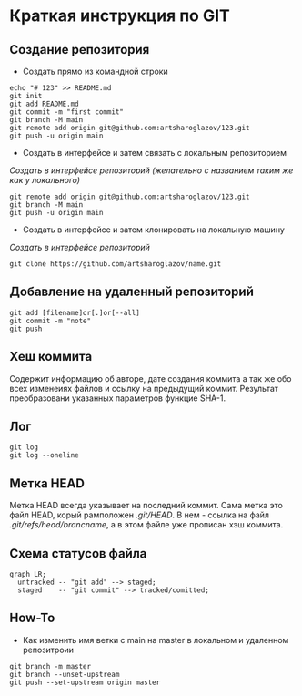 # Краткая инструкция по GIT

## Создание репозитория
* Создать прямо из командной строки
```
echo "# 123" >> README.md
git init
git add README.md
git commit -m "first commit"
git branch -M main
git remote add origin git@github.com:artsharoglazov/123.git
git push -u origin main
```
* Создать в интерфейсе и затем связать с локальным репозиторием

_Создать в интерфейсе репозиторий (желательно с названием таким же как у локального)_
```
git remote add origin git@github.com:artsharoglazov/123.git
git branch -M main
git push -u origin main
```
* Создать в интерфейсе и затем клонировать на локальную машину

_Создать в интерфейсе репозиторий_

`git clone https://github.com/artsharoglazov/name.git`

## Добавление на удаленный репозиторий
```
git add [filename]or[.]or[--all]
git commit -m "note"
git push
```
## Хеш коммита
Содержит информацию об авторе, дате создания коммита а так же обо всех изменеиях файлов и ссылку на предыдущий коммит.
Результат преобразовани указанных параметров функцие SHA-1. 

## Лог
```
git log
git log --oneline
```
## Метка HEAD
Метка HEAD всегда указывает на последний коммит. Сама метка это файл HEAD, корый рамположен *.git/HEAD*. В нем - ссылка на файл *.git/refs/head/brancname*, а в этом файле уже прописан хэш коммита. 

## Схема статусов файла

```mermiad
graph LR;
  untracked -- "git add" --> staged;
  staged    -- "git commit" --> tracked/comitted;
```

## How-To
* Как изменить имя ветки с main на master в локальном и удаленном репозитроии
```
git branch -m master
git branch --unset-upstream
git push --set-upstream origin master
```
